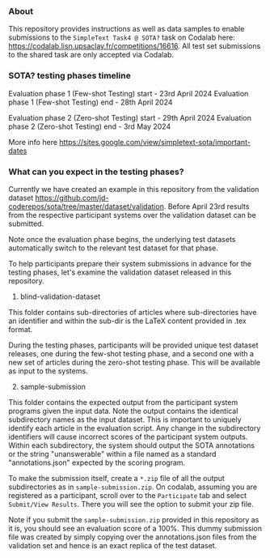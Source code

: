 ### About

This repository provides instructions as well as data samples to enable submissions to the `SimpleText Task4 @ SOTA?` task on Codalab here: https://codalab.lisn.upsaclay.fr/competitions/16616. All test set submissions to the shared task are only accepted via Codalab.

### SOTA? testing phases timeline

Evaluation phase 1 (Few-shot Testing) start - 23rd April 2024
Evaluation phase 1 (Few-shot Testing) end - 28th April 2024

Evaluation phase 2 (Zero-shot Testing) start - 29th April 2024
Evaluation phase 2 (Zero-shot Testing) end - 3rd May 2024

More info here https://sites.google.com/view/simpletext-sota/important-dates

### What can you expect in the testing phases?
 
Currently we have created an example in this repository from the validation dataset https://github.com/jd-coderepos/sota/tree/master/dataset/validation. Before April 23rd results from the respective participant systems over the validation dataset can be submitted.

Note once the evaluation phase begins, the underlying test datasets automatically switch to the relevant test dataset for that phase.
 
To help participants prepare their system submissions in advance for the testing phases, let's examine the validation dataset released in this repository.

1. blind-validation-dataset

This folder contains sub-directories of articles where sub-directories have an identifier and within the sub-dir is the LaTeX content provided in .tex format.

During the testing phases, participants will be provided unique test dataset releases, one during the few-shot testing phase, and a second one with a new set of articles during the zero-shot testing phase. This will be available as input to the systems.

2. sample-submission

This folder contains the expected output from the participant system programs given the input data. Note the output contains the identical subdirectory names as the input dataset. This is important to uniquely identify each article in the evaluation script. Any change in the subdirectory identifiers will cause incorrect scores of the participant system outputs. Within each subdirectory, the system should output the SOTA annotations or the string "unanswerable" within a file named as a standard "annotations.json" expected by the scoring program.

To make the submission itself, create a `*.zip` file of all the output subdirectories as in `sample-submission.zip`. On codalab, assuming you are registered as a participant, scroll over to the `Participate` tab and select `Submit/View Results`. There you will see the option to submit your zip file.

Note if you submit the `sample-submission.zip` provided in this repository as it is, you should see an evaluation score of a 100%. This dummy submission file was created by simply copying over the annotations.json files from the validation set and hence is an exact replica of the test dataset.
